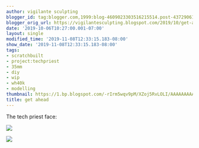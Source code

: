 ```yaml
---
author: vigilante sculpting
blogger_id: tag:blogger.com,1999:blog-4609023303516215514.post-4372906125748292600
blogger_orig_url: https://vigilantesculpting.blogspot.com/2019/10/get-ahead.html
date: '2019-10-06T10:27:00.001-07:00'
layout: single
modified_time: '2019-11-08T12:33:15.183-08:00'
show_date: '2019-11-08T12:33:15.183-08:00'
tags:
- scratchbuilt
- project:techpriest
- 35mm
- diy
- wip
- wh40k
- modelling
thumbnail: https://1.bp.blogspot.com/-rIrm5wqv9pM/XZoj5RvLOLI/AAAAAAAAAj8/dY6EMWnsvfQzoWCX-3g33ReHhoECYr5KACLcBGAsYHQ/s320-c/IMG_20190926_004500.jpg
title: get ahead
---
```

The tech priest face:  
  

![](https://1.bp.blogspot.com/-rIrm5wqv9pM/XZoj5RvLOLI/AAAAAAAAAj8/dY6EMWnsvfQzoWCX-3g33ReHhoECYr5KACLcBGAsYHQ/s1600/IMG_20190926_004500.jpg)

  

![](https://1.bp.blogspot.com/-wupBwDApBtg/XZoj5cPpuII/AAAAAAAAAj4/tuXG1AjfD2cPpYQ8xr2kZQIjEostH8tbQCLcBGAsYHQ/s1600/IMG_20190928_005218.jpg)

  
